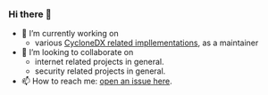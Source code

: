 ### Hi there 👋

- 🔭 I’m currently working on 
  - various [CycloneDX related impllementations](https://github.com/CycloneDX/), as a maintainer
  <!-- [nichtparasoup](https://github.com/k4cg/nichtparasoup) -->
- 👯 I’m looking to collaborate on 
  - internet related projects in general.
  - security related projects in general.
- 📫 How to reach me: [open an issue here](https://github.com/jkowalleck/jkowalleck/issues).

<!--
- 🤔 I’m looking for help with ...
- 🌱 I’m currently learning python.
- 💬 Ask me about ...
- 😄 Pronouns: ...
- ⚡ Fun fact: ...
-->
